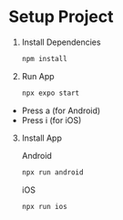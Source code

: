# Setup Project

1. Install Dependencies

   ```bash
   npm install
   ```

2. Run App

   ```bash
   npx expo start
   ```

- Press a (for Android)
- Press i (for iOS)

3. Install App

   Android 
   ```bash
   npx run android
   ```

    iOS 
   ```bash
   npx run ios
   ```

